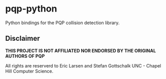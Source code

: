 # pqp-python
Python bindings for the PQP collision detection library.


## Disclaimer

**THIS PROJECT IS NOT AFFILIATED NOR ENDORSED BY THE ORIGINAL AUTHORS OF PQP**

All rights are reserverd to Eric Larsen and Stefan Gottschalk
UNC - Chapel Hill Computer Science.
